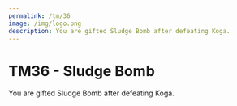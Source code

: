 ```yaml
---
permalink: /tm/36
image: /img/logo.png
description: You are gifted Sludge Bomb after defeating Koga.
---
```


# TM36 - Sludge Bomb

You are gifted Sludge Bomb after defeating Koga.
